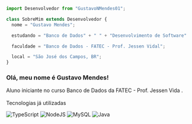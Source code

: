 ```js
import Desenvolvedor from "GustavoNMendes01";

class SobreMim extends Desenvolvedor {
  nome = "Gustavo Mendes";

  estudando = "Banco de Dados" + " " + "Desenvolvimento de Software"

  faculdade = "Banco de Dados - FATEC - Prof. Jessen Vidal";

  local = "São José dos Campos, BR";
}
```

### Olá, meu nome é Gustavo Mendes!

<p>Aluno iniciante no curso Banco de Dados da FATEC - Prof. Jessen Vida .<br>
  <br>
Tecnologias já utilizadas 
<div align = "left">
  
![TypeScript](https://img.shields.io/badge/typescript-%23007ACC.svg?style=for-the-badge&logo=typescript&logoColor=white) ![NodeJS](https://img.shields.io/badge/node.js-6DA55F?style=for-the-badge&logo=node.js&logoColor=white) ![MySQL](https://img.shields.io/badge/mysql-4479A1.svg?style=for-the-badge&logo=mysql&logoColor=white) ![Java](https://img.shields.io/badge/java-%23ED8B00.svg?style=for-the-badge&logo=openjdk&logoColor=white) 

</div>
